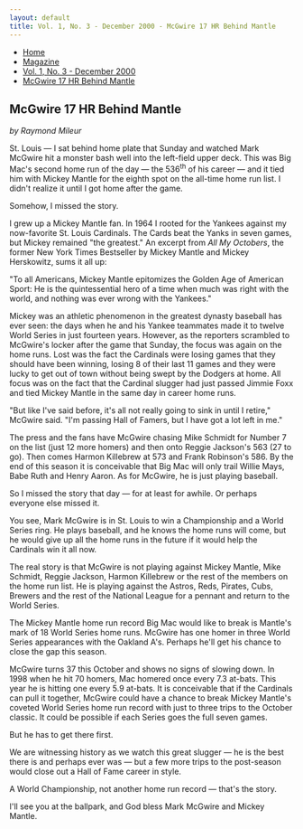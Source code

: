 ```yaml
---
layout: default
title: Vol. 1, No. 3 - December 2000 - McGwire 17 HR Behind Mantle
---
```

<nav class="breadcrumb" aria-label="breadcrumbs">
  <ul>
    <li><a href="{{ site.url }}{{ site.baseurl }}/index.html">Home</a></li>
    <li><a href="../magazine-home.html">Magazine</a></li>
    <li><a href="bi_vol_1_no_3_home.html">Vol. 1, No. 3 - December 2000</a></li>
    <li class="is-active"><a href="#" aria-current="page">McGwire 17 HR Behind Mantle</a></li>
  </ul>
</nav>

<section class="storycontent">
  <h1>McGwire 17 HR Behind Mantle</h1>
  <p><em>by Raymond Mileur</em></p>

  <p>
    St. Louis &mdash; I sat behind home plate that Sunday and watched Mark McGwire hit a monster bash well into the left-field upper deck.  This was Big Mac's second home run of the day &mdash; the 536<sup>th</sup> of his career &mdash; and it tied him with Mickey Mantle for the eighth spot on the all-time home run list. I didn't realize it until I got home after the game.
  </p>

  <p>
    Somehow, I missed the story.
  </p>

  <p>
    I grew up a Mickey Mantle fan. In 1964 I rooted for the Yankees against my now-favorite St. Louis Cardinals. The Cards beat the Yanks in seven games, but Mickey remained "the greatest." An excerpt from <em>All My Octobers</em>, the former New York Times Bestseller by Mickey Mantle and Mickey Herskowitz, sums it all up:
  </p>

  <p>
    "To all Americans, Mickey Mantle epitomizes the Golden Age of American Sport: He is the quintessential hero of a time when much was right with the world, and nothing was ever wrong with the Yankees."
  </p>

  <p>
    Mickey was an athletic phenomenon in the greatest dynasty baseball has ever seen: the days when he and his Yankee teammates made it to twelve World Series in just fourteen years. However, as the reporters scrambled to McGwire's locker after the game that Sunday, the focus was again on the home runs. Lost was the fact the Cardinals were losing games that they should have been winning, losing 8 of their last 11 games and they were lucky to get out of town without being swept by the Dodgers at home.  All focus was on the fact that the Cardinal slugger had just passed Jimmie Foxx and tied Mickey Mantle in the same day in career home runs.
  </p>

  <p>
    "But like I've said before, it's all not really going to sink in until I retire," McGwire said. "I'm passing Hall of Famers, but I have got a lot left in me."
  </p>

  <p>
    The press and the fans have McGwire chasing Mike Schmidt for Number 7 on the list (just 12 more homers) and then onto Reggie Jackson's 563 (27 to go). Then comes Harmon Killebrew at 573 and Frank Robinson's 586. By the end of this season it is conceivable that Big Mac will only trail Willie Mays, Babe Ruth and Henry Aaron. As for McGwire, he is just playing baseball.
  </p>

  <p>
    So I missed the story that day &mdash; for at least for awhile. Or perhaps everyone else missed it.
  </p>

  <p>
    You see, Mark McGwire is in St. Louis to win a Championship and a World Series ring. He plays baseball, and he knows the home runs will come, but he would give up all the home runs in the future if it would help the Cardinals win it all now.
  </p>

  <p>
    The real story is that McGwire is not playing against Mickey Mantle, Mike Schmidt, Reggie Jackson, Harmon Killebrew or the rest of the members on the home run list. He is playing against the Astros, Reds, Pirates, Cubs, Brewers and the rest of the National League for a pennant and return to the World Series.
  </p>

  <p>
    The Mickey Mantle home run record Big Mac would like to break is Mantle's mark of 18 World Series home runs. McGwire has one homer in three World Series appearances with the Oakland A's. Perhaps he'll get his chance to close the gap this season.
  </p>

  <p>
    McGwire turns 37 this October and shows no signs of slowing down. In 1998 when he hit 70 homers, Mac homered once every 7.3 at-bats. This year he is hitting one every 5.9 at-bats. It is conceivable that if the Cardinals can pull it together, McGwire could have a chance to break Mickey Mantle's coveted World Series home run record with just to three trips to the October classic. It could be possible if each Series goes the full seven games.
  </p>

  <p>
    But he has to get there first.
  </p>

  <p>
    We are witnessing history as we watch this great slugger &mdash; he is the best there is and perhaps ever was &mdash; but a few more trips to the post-season would close out a Hall of Fame career in style.
  </p>

  <p>
    A World Championship, not another home run record &mdash; that's the story.
  </p>

  <p>
    I'll see you at the ballpark, and God bless Mark McGwire and Mickey Mantle.
  </p>

</section>
